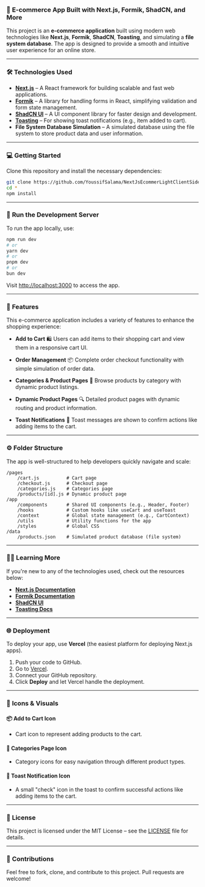 ### 🚀 **E-commerce App Built with Next.js, Formik, ShadCN, and More**

This project is an **e-commerce application** built using modern web technologies like **Next.js**, **Formik**, **ShadCN**, **Toasting**, and simulating a **file system database**. The app is designed to provide a smooth and intuitive user experience for an online store.

---

### 🛠️ **Technologies Used**

* **[Next.js](https://nextjs.org)** – A React framework for building scalable and fast web applications.
* **[Formik](https://formik.org)** – A library for handling forms in React, simplifying validation and form state management.
* **[ShadCN UI](https://github.com/shadcn/ui)** – A UI component library for faster design and development.
* **[Toasting](https://github.com/Nozbe/ReactNativeToasts)** – For showing toast notifications (e.g., item added to cart).
* **File System Database Simulation** – A simulated database using the file system to store product data and user information.

---

### 💻 **Getting Started**

Clone this repository and install the necessary dependencies:

```bash
git clone https://github.com/YoussifSalama/NextJsEcommerLightClientSideSystem-Next14-.git
cd *
npm install
```

---

### 🚀 **Run the Development Server**

To run the app locally, use:

```bash
npm run dev
# or
yarn dev
# or
pnpm dev
# or
bun dev
```

Visit [http://localhost:3000](http://localhost:3000) to access the app.

---

### 🛒 **Features**

This e-commerce application includes a variety of features to enhance the shopping experience:

* **Add to Cart** 🛍️
  Users can add items to their shopping cart and view them in a responsive cart UI.

* **Order Management** 📦
  Complete order checkout functionality with simple simulation of order data.

* **Categories & Product Pages** 📑
  Browse products by category with dynamic product listings.

* **Dynamic Product Pages** 🔍
  Detailed product pages with dynamic routing and product information.

* **Toast Notifications** 🎉
  Toast messages are shown to confirm actions like adding items to the cart.

---

### ⚙️ **Folder Structure**

The app is well-structured to help developers quickly navigate and scale:

```
/pages
    /cart.js          # Cart page
    /checkout.js      # Checkout page
    /categories.js    # Categories page
    /products/[id].js # Dynamic product page
/app
    /components       # Shared UI components (e.g., Header, Footer)
    /hooks            # Custom hooks like useCart and useToast
    /context          # Global state management (e.g., CartContext)
    /utils            # Utility functions for the app
    /styles           # Global CSS
/data
    /products.json    # Simulated product database (file system)
```

---

### 🧑‍💻 **Learning More**

If you're new to any of the technologies used, check out the resources below:

* **[Next.js Documentation](https://nextjs.org/docs)**
* **[Formik Documentation](https://formik.org/docs)**
* **[ShadCN UI](https://github.com/shadcn/ui)**
* **[Toasting Docs](https://github.com/Nozbe/ReactNativeToasts)**

---

### 🌐 **Deployment**

To deploy your app, use **Vercel** (the easiest platform for deploying Next.js apps).

1. Push your code to GitHub.
2. Go to [Vercel](https://vercel.com).
3. Connect your GitHub repository.
4. Click **Deploy** and let Vercel handle the deployment.

---

### 🔗 **Icons & Visuals**

#### 📦 **Add to Cart** Icon

* Cart icon to represent adding products to the cart.

#### 🛒 **Categories Page** Icon

* Category icons for easy navigation through different product types.

#### 🎉 **Toast Notification** Icon

* A small "check" icon in the toast to confirm successful actions like adding items to the cart.

---

### 📝 **License**

This project is licensed under the MIT License – see the [LICENSE](./LICENSE) file for details.

---

### 🚀 **Contributions**

Feel free to fork, clone, and contribute to this project. Pull requests are welcome!
